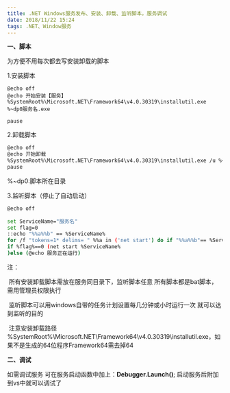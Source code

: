 ```yaml
---
title: .NET Windows服务发布、安装、卸载、监听脚本。服务调试
date: 2018/11/22 15:24
tags: .NET、Window服务
---
```


**一、脚本**

  为方便不用每次都去写安装卸载的脚本



1.安装脚本



```
@echo off
@echo 开始安装【服务】
%SystemRoot%\Microsoft.NET\Framework64\v4.0.30319\installutil.exe %~dp0服务名.exe
 
pause
```



2.卸载脚本



```bash
@echo off
@echo 开始卸载 
%SystemRoot%\Microsoft.NET\Framework64\v4.0.30319\installutil.exe /u %~dp0服务名.exe
pause
```

%~dp0:脚本所在目录



 



3.监听脚本（停止了自动启动）



```bash
@echo off
 
set ServiceName="服务名"
set flag=0
::echo "%%a%%b" == %ServiceName% 
for /f "tokens=1* delims= " %%a in ('net start') do if "%%a%%b"== %ServiceName%  set flag=1
if %flag%==0 (net start %ServiceName%
)else (@echo 服务正在运行)
```





注：

​    所有安装卸载脚本需放在服务同目录下，监听脚本任意 所有脚本都是bat脚本，需用管理员权限执行

​    监听脚本可以用windows自带的任务计划设置每几分钟或小时运行一次 就可以达到监听的目的

​    注意安装卸载路径 %SystemRoot%\Microsoft.NET\Framework64\v4.0.30319\installutil.exe，如果不是生成的64位程序Framework64需去掉64



**二、调试**

  如需调试服务 可在服务启动函数中加上：**Debugger.Launch()**; 启动服务后附加到vs中就可以调试了